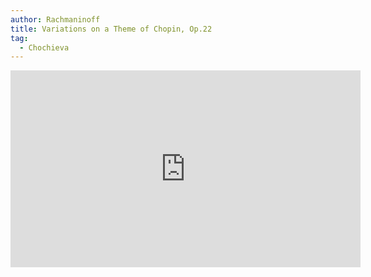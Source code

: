 ```yaml
---
author: Rachmaninoff
title: Variations on a Theme of Chopin, Op.22
tag:
  - Chochieva
---
```


<iframe width="560" height="315" src="https://www.youtube.com/embed/XiDtLscGnn8" frameborder="0" allow="accelerometer; autoplay; clipboard-write; encrypted-media; gyroscope; picture-in-picture" allowfullscreen></iframe>
